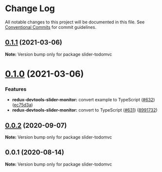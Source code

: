 # Change Log

All notable changes to this project will be documented in this file.
See [Conventional Commits](https://conventionalcommits.org) for commit guidelines.

## [0.1.1](https://github.com/reduxjs/redux-devtools/compare/slider-todomvc@0.1.0...slider-todomvc@0.1.1) (2021-03-06)

**Note:** Version bump only for package slider-todomvc





# [0.1.0](https://github.com/reduxjs/redux-devtools/compare/slider-todomvc@0.0.2...slider-todomvc@0.1.0) (2021-03-06)

### Features

- **redux-devtools-slider-monitor:** convert example to TypeScript ([#632](https://github.com/reduxjs/redux-devtools/issues/632)) ([ec75d3a](https://github.com/reduxjs/redux-devtools/commit/ec75d3a4b62d0f4b8d52a739a7727142421cc261))
- **redux-devtools-slider-monitor:** convert to TypeScript ([#631](https://github.com/reduxjs/redux-devtools/issues/631)) ([8991732](https://github.com/reduxjs/redux-devtools/commit/89917320e5ecf33dc3625b05daa1e9fe120a783d))

## [0.0.2](https://github.com/calesce/redux-slider-monitor/compare/slider-todomvc@0.0.1...slider-todomvc@0.0.2) (2020-09-07)

**Note:** Version bump only for package slider-todomvc

## 0.0.1 (2020-08-14)

**Note:** Version bump only for package slider-todomvc
